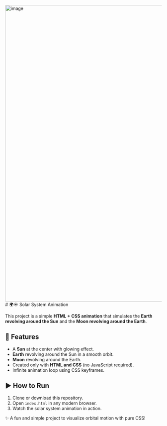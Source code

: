 <img width="1905" height="953" alt="image" src="https://github.com/user-attachments/assets/139dfd24-32b6-48e9-a339-24e492af1c1e" />
# 🌍☀️ Solar System Animation  

This project is a simple **HTML + CSS animation** that simulates the **Earth revolving around the Sun** and the **Moon revolving around the Earth**.  

## 🚀 Features
- A **Sun** at the center with glowing effect.  
- **Earth** revolving around the Sun in a smooth orbit.  
- **Moon** revolving around the Earth.  
- Created only with **HTML and CSS** (no JavaScript required).  
- Infinite animation loop using CSS keyframes.  

## ▶️ How to Run
1. Clone or download this repository.  
2. Open `index.html` in any modern browser.  
3. Watch the solar system animation in action.

✨ A fun and simple project to visualize orbital motion with pure CSS!
